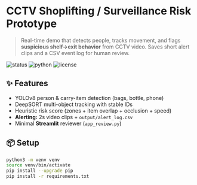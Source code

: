 # CCTV Shoplifting / Surveillance Risk Prototype

> Real-time demo that detects people, tracks movement, and flags **suspicious shelf→exit behavior** from CCTV video. Saves short alert clips and a CSV event log for human review.

![status](https://img.shields.io/badge/status-prototype-blue)
![python](https://img.shields.io/badge/Python-3.10%2B-green)
![license](https://img.shields.io/badge/license-MIT-lightgrey)

## ✨ Features
- YOLOv8 person & carry-item detection (bags, bottle, phone)
- DeepSORT multi-object tracking with stable IDs
- Heuristic risk score (zones + item overlap + occlusion + speed)
- **Alerting:** 2s video clips + `output/alert_log.csv`
- Minimal **Streamlit** reviewer (`app_review.py`)

## 📦 Setup
```bash
python3 -m venv venv
source venv/bin/activate
pip install --upgrade pip
pip install -r requirements.txt


